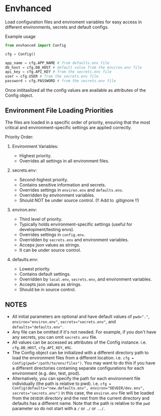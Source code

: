 
# Envhanced

Load configuration files and enviroment variables for easy access in different environments,
secrets and default configs.

Example usage

```python 
from envhanced import Config

cfg = Config()

app_name = cfg.APP_NAME # from defaults.env file
db_host = cfg.DB_HOST # default value from the environ.env file
api_key = cfg.API_KEY # from the secrets.env file
user = cfg.USER # from the secrets.env file
password = cfg.PASSWORD # from the secrets.env file
```

Once inititaslized all the config values are available as attributes of the Config object.
## Environment File Loading Priorities

The files are loaded in a specific order of priority, ensuring that the most critical
and environment-specific settings are applied correctly.

Priority Order:

1. Environment Variables:
   - Highest priority.
   - Overrides all settings in all environment files.

2. secrets.env:
    - Second-highest priority.
    - Contains sensitive information and secrets.
    - Overrides settings in `environ.env` and `defaults.env`.
    - Overridden by environment variables.
    - Should NOT be under source control. (!! Add to .gitignore !!)

3. environ.env:
    - Third level of priority.
    - Typically holds environment-specific settings (useful for development/testing envs).
    - Overrides settings in `config.env`.
    - Overridden by `secrets.env` and environment variables.
    - Acceps json values as strings.
    - It can be under source control.

4. defaults.env:
    - Lowest priority.
    - Contains default settings.
    - Overridden by `local.env`, `secrets.env`, and environment variables.
    - Accepts json values as strings.
    - Should be in source control.

## NOTES
- All initial parameters are optional and have default values of `pwd="."`, `environ="environ.env"`, `secrets="secrets.env"`, and `defaults="defaults.env"`.
- Any file can be omitted if it's not needed. For example, if you don't have any secrets, you can omit `secrets.env` file.
- All values can be accessed as attributes of the Config instance. i.e. `cfg.DB_HOST`, `cfg.API_KEY`, etc.
- The Config object can be initialized with a different directory path to load the environment files from a different location. i.e. `cfg = Config(pwd="/path/to/env/files")`.
    You may want to do this if you have a different directories containing separate configurations for each environment (e.g. dev, test, prod).
- Alternatively, you can specify the path for each environment file individually (the path is relative to pwd). 
    i.e. `cfg = Config(defaults="new.defaults.env", environ="DEVDIR/dev.env", secrets="secrets.env")`
    in this case, the `environ.env` file will be loaded from the `DEVDIR` directory and the rest from the current directory and defaults has a different name. 
    Note that the path is relative to the `pwd` parameter so do not start with a `/` or `./` or `../`.



